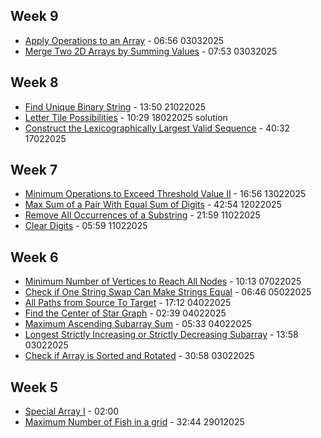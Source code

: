 ## Week 9

- [Apply Operations to an Array](https://leetcode.com/problems/apply-operations-to-an-array/description/?envType=daily-question&envId=2025-03-01) - 06:56 03032025
- [Merge Two 2D Arrays by Summing Values](https://leetcode.com/problems/merge-two-2d-arrays-by-summing-values/description/?envType=daily-question&envId=2025-03-02) - 07:53 03032025

## Week 8

- [Find Unique Binary String](https://leetcode.com/problems/find-unique-binary-string/description/?envType=daily-question&envId=2025-02-20) - 13:50 21022025
- [Letter Tile Possibilities](https://leetcode.com/problems/letter-tile-possibilities/description/?envType=daily-question&envId=2025-02-17) - 10:29 18022025 solution
- [Construct the Lexicographically Largest Valid Sequence](https://leetcode.com/problems/construct-the-lexicographically-largest-valid-sequence/description/?envType=daily-question&envId=2025-02-16) - 40:32 17022025

## Week 7

- [Minimum Operations to Exceed Threshold Value II](https://leetcode.com/problems/minimum-operations-to-exceed-threshold-value-ii/description/?envType=daily-question&envId=2025-02-13) - 16:56 13022025
- [Max Sum of a Pair With Equal Sum of Digits](https://leetcode.com/problems/max-sum-of-a-pair-with-equal-sum-of-digits/description/?envType=daily-question&envId=2025-02-12) - 42:54 12022025
- [Remove All Occurrences of a Substring](https://leetcode.com/problems/remove-all-occurrences-of-a-substring/description/?envType=daily-question&envId=2025-02-11) - 21:59 11022025
- [Clear Digits](https://leetcode.com/problems/clear-digits/submissions/1538552837/?envType=daily-question&envId=2025-02-10) - 05:59 11022025

## Week 6

- [Minimum Number of Vertices to Reach All Nodes](https://leetcode.com/problems/minimum-number-of-vertices-to-reach-all-nodes/description/?envType=problem-list-v2&envId=graph) - 10:13 07022025
- [Check if One String Swap Can Make Strings Equal](https://leetcode.com/problems/check-if-one-string-swap-can-make-strings-equal/description/?envType=daily-question&envId=2025-02-05) - 06:46 05022025
- [All Paths from Source To Target](https://leetcode.com/problems/all-paths-from-source-to-target/description/?envType=problem-list-v2&envId=graph) - 17:12 04022025
- [Find the Center of Star Graph](https://leetcode.com/problems/find-center-of-star-graph/description/?envType=problem-list-v2&envId=graph) - 02:39 04022025
- [Maximum Ascending Subarray Sum](https://leetcode.com/problems/maximum-ascending-subarray-sum/description/?envType=daily-question&envId=2025-02-04) - 05:33 04022025
- [Longest Strictly Increasing or Strictly Decreasing Subarray](https://leetcode.com/problems/longest-strictly-increasing-or-strictly-decreasing-subarray/description/?envType=daily-question&envId=2025-02-03) - 13:58 03022025
- [Check if Array is Sorted and Rotated](https://leetcode.com/problems/check-if-array-is-sorted-and-rotated/description/?envType=daily-question&envId=2025-02-02) - 30:58 03022025

## Week 5

- [Special Array I](https://leetcode.com/problems/special-array-i/description/?envType=daily-question&envId=2025-02-01) - 02:00
- [Maximum Number of Fish in a grid](https://leetcode.com/problems/maximum-number-of-fish-in-a-grid/?envType=daily-question&envId=2025-01-28) - 32:44 29012025
